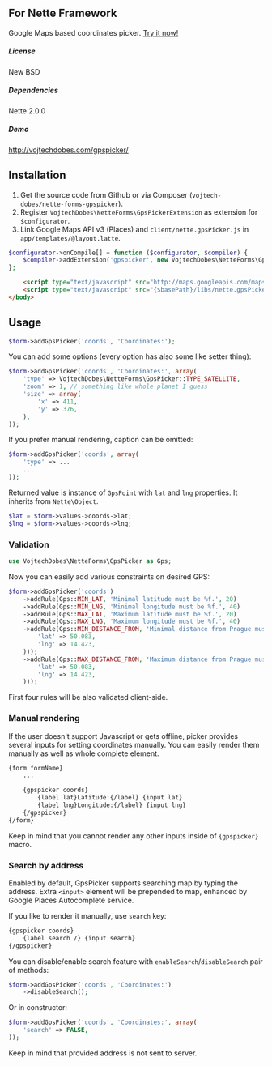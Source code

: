 ## For Nette Framework

Google Maps based coordinates picker. [Try it now!](http://vojtechdobes.com/gpspicker/)

##### License

New BSD

##### Dependencies

Nette 2.0.0

##### Demo

http://vojtechdobes.com/gpspicker/

## Installation

1. Get the source code from Github or via Composer (`vojtech-dobes/nette-forms-gpspicker`).
2. Register `VojtechDobes\NetteForms\GpsPickerExtension` as extension for `$configurator`.
3. Link Google Maps API v3 (Places) and `client/nette.gpsPicker.js` in `app/templates/@layout.latte`.

```php
$configurator->onCompile[] = function ($configurator, $compiler) {
	$compiler->addExtension('gpspicker', new VojtechDobes\NetteForms\GpsPickerExtension);
};
```

```html
	<script type="text/javascript" src="http://maps.googleapis.com/maps/api/js?libraries=places&sensor=false"></script>
	<script type="text/javascript" src="{$basePath}/libs/nette.gpsPicker.js"></script>
</body>
```

## Usage

```php
$form->addGpsPicker('coords', 'Coordinates:');
```

You can add some options (every option has also some like setter thing):

```php
$form->addGpsPicker('coords', 'Coordinates:', array(
	'type' => VojtechDobes\NetteForms\GpsPicker::TYPE_SATELLITE,
	'zoom' => 1, // something like whole planet I guess
	'size' => array(
		'x' => 411,
		'y' => 376,
	),
));
```

If you prefer manual rendering, caption can be omitted:

```php
$form->addGpsPicker('coords', array(
	'type' => ...
	...
));
```

Returned value is instance of `GpsPoint` with `lat` and `lng` properties. It inherits from `Nette\Object`.

```php
$lat = $form->values->coords->lat;
$lng = $form->values->coords->lng;
```

### Validation

```php
use VojtechDobes\NetteForms\GpsPicker as Gps;
```

Now you can easily add various constraints on desired GPS:

```php
$form->addGpsPicker('coords')
	->addRule(Gps::MIN_LAT, 'Minimal latitude must be %f.', 20)
	->addRule(Gps::MIN_LNG, 'Minimal longitude must be %f.', 40)
	->addRule(Gps::MAX_LAT, 'Maximum latitude must be %f.', 20)
	->addRule(Gps::MAX_LNG, 'Maximum longitude must be %f.', 40)
	->addRule(Gps::MIN_DISTANCE_FROM, 'Minimal distance from Prague must be %d m.', array(15000, array(
		'lat' => 50.083,
		'lng' => 14.423,
	)));
	->addRule(Gps::MAX_DISTANCE_FROM, 'Maximum distance from Prague must be %d m.', array(100000, array(
		'lat' => 50.083,
		'lng' => 14.423,
	)));
```

First four rules will be also validated client-side.

### Manual rendering

If the user doesn't support Javascript or gets offline, picker provides several inputs for setting coordinates manually. You can easily render them manually as well as whole complete element.

```html
{form formName}
	...

	{gpspicker coords}
		{label lat}Latitude:{/label} {input lat}
		{label lng}Longitude:{/label} {input lng}
	{/gpspicker}
{/form}
```

Keep in mind that you cannot render any other inputs inside of `{gpspicker}` macro.

### Search by address

Enabled by default, GpsPicker supports searching map by typing the address. Extra `<input>` element will be prepended to map,
enhanced by Google Places Autocomplete service.

If you like to render it manually, use `search` key:

```html
{gpspicker coords}
	{label search /} {input search}
{/gpspicker}
```

You can disable/enable search feature with `enableSearch`/`disableSearch` pair of methods:

```php
$form->addGpsPicker('coords', 'Coordinates:')
	->disableSearch();
```

Or in constructor:

```php
$form->addGpsPicker('coords', 'Coordinates:', array(
	'search' => FALSE,
));
```

Keep in mind that provided address is not sent to server.
